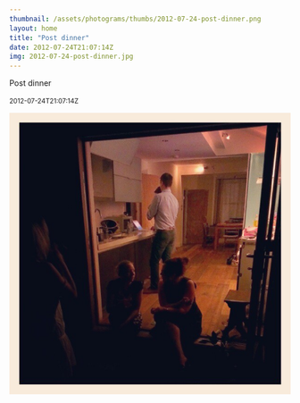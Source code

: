```yaml
---
thumbnail: /assets/photograms/thumbs/2012-07-24-post-dinner.png
layout: home
title: "Post dinner"
date: 2012-07-24T21:07:14Z
img: 2012-07-24-post-dinner.jpg
---
```


Post dinner

<small>2012-07-24T21:07:14Z</small>

![Post dinner](/assets/photograms/original/2012-07-24-post-dinner.jpg)
